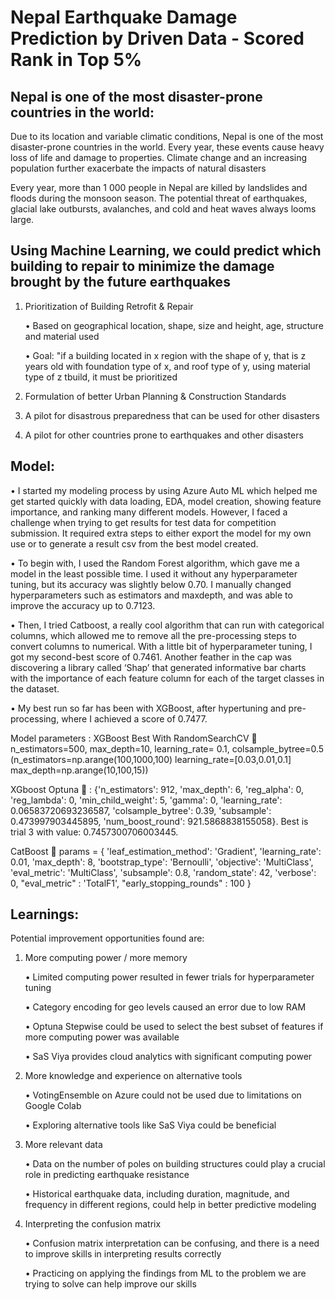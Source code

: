 # Nepal Earthquake Damage Prediction by Driven Data - Scored Rank in Top 5%

## Nepal is one of the most disaster-prone countries in the world:

Due to its location and variable climatic conditions, Nepal is one of the most disaster-prone countries in the world. Every year, these events cause heavy loss of life and damage to properties. Climate change and an increasing population further exacerbate the impacts of natural disasters

Every year, more than 1 000 people in Nepal are killed by landslides and floods during the monsoon season. The potential threat of earthquakes, glacial lake outbursts, avalanches, and cold and heat waves always looms large.

## Using Machine Learning, we could predict which building to repair to minimize the damage brought by the future earthquakes

1. Prioritization of Building Retrofit & Repair

   • Based on geographical location, shape, size and height, age, structure and material used
   
   • Goal: "if a building located in x region with the shape of y, that is z years old with foundation type of x, and roof type of y, using material type of z tbuild, it must be prioritized
   
2. Formulation of better Urban Planning & Construction Standards

3. A pilot for disastrous preparedness that can be used for other disasters

4. A pilot for other countries prone to earthquakes and other disasters

## Model:

• I started my modeling process by using Azure Auto ML which helped me get started quickly with data loading, EDA, model creation, showing feature importance, and ranking many different models. However, I faced a challenge when trying to get results for test data for competition submission. It required extra steps to either export the model for my own use or to generate a result csv from the best model created.

• To begin with, I used the Random Forest algorithm, which gave me a model in the least possible time. I used it without any hyperparameter tuning, but its accuracy was slightly below 0.70. I manually changed hyperparameters such as estimators and maxdepth, and was able to improve the accuracy up to 0.7123.

• Then, I tried Catboost, a really cool algorithm that can run with categorical columns, which allowed me to remove all the pre-processing steps to convert columns to numerical. With a little bit of hyperparameter tuning, I got my second-best score of 0.7461. Another feather in the cap was discovering a library called ‘Shap’ that generated informative bar charts with the importance of each feature column for each of the target classes in the dataset.

• My best run so far has been with XGBoost, after hypertuning and pre-processing, where I achieved a score of 0.7477.
  
  Model parameters : XGBoost Best With RandomSearchCV  n_estimators=500, max_depth=10, learning_rate= 0.1, colsample_bytree=0.5 (n_estimators=np.arange(100,1000,100) learning_rate=[0.03,0.01,0.1] max_depth=np.arange(10,100,15))​

  XGboost Optuna  : {'n_estimators': 912, 'max_depth': 6, 'reg_alpha': 0, 'reg_lambda': 0, 'min_child_weight': 5, 'gamma': 0, 'learning_rate': 0.06583720693236587, 'colsample_bytree': 0.39, 'subsample': 0.473997903445895, 'num_boost_round': 921.5868838155058}. Best is trial 3 with value: 0.7457300706003445.

  CatBoost  params = { 'leaf_estimation_method': 'Gradient', 'learning_rate': 0.01, 'max_depth': 8, 'bootstrap_type': 'Bernoulli', 'objective': 'MultiClass', 'eval_metric': 'MultiClass', 'subsample': 0.8, 'random_state': 42, 'verbose': 0, "eval_metric" : 'TotalF1', "early_stopping_rounds" : 100 }

## Learnings:

Potential improvement opportunities found are:

1. More computing power / more memory

   • Limited computing power resulted in fewer trials for hyperparameter tuning
   
   • Category encoding for geo levels caused an error due to low RAM
   
   • Optuna Stepwise could be used to select the best subset of features if more computing power was available
   
   • SaS Viya provides cloud analytics with significant computing power

2. More knowledge and experience on alternative tools 

   • VotingEnsemble on Azure could not be used due to limitations on Google Colab 
  
   • Exploring alternative tools like SaS Viya could be beneficial

3. More relevant data

   • Data on the number of poles on building structures could play a crucial role in predicting earthquake resistance
  
   • Historical earthquake data, including duration, magnitude, and frequency in different regions, could help in better predictive modeling

4. Interpreting the confusion matrix

   • Confusion matrix interpretation can be confusing, and there is a need to improve skills in interpreting results correctly
  
   • Practicing on applying the findings from ML to the problem we are trying to solve can help improve our skills
